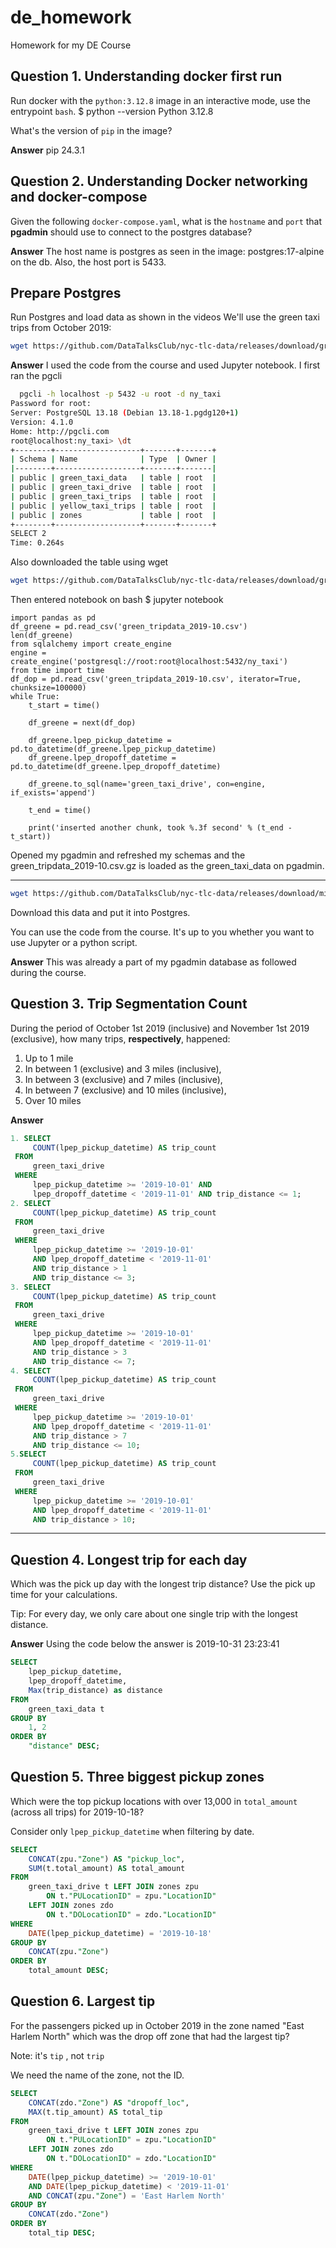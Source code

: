 # de_homework
Homework for my DE Course

## Question 1. Understanding docker first run 

Run docker with the `python:3.12.8` image in an interactive mode, use the entrypoint `bash`.
$ python --version
Python 3.12.8

What's the version of `pip` in the image?

**Answer**
pip                       24.3.1



## Question 2. Understanding Docker networking and docker-compose

Given the following `docker-compose.yaml`, what is the `hostname` and `port` that **pgadmin** should use to connect to the postgres database?

**Answer**
The host name is postgres as seen in the image: postgres:17-alpine on the db. Also, the host port is 5433.



##  Prepare Postgres

Run Postgres and load data as shown in the videos
We'll use the green taxi trips from October 2019:

```bash
wget https://github.com/DataTalksClub/nyc-tlc-data/releases/download/green/green_tripdata_2019-10.csv.gz
```

**Answer**
I used the code from the course and used Jupyter notebook.
I first ran the pgcli 

```bash
  pgcli -h localhost -p 5432 -u root -d ny_taxi
Password for root:
Server: PostgreSQL 13.18 (Debian 13.18-1.pgdg120+1)
Version: 4.1.0
Home: http://pgcli.com
root@localhost:ny_taxi> \dt
+--------+-------------------+-------+-------+
| Schema | Name              | Type  | Owner |
|--------+-------------------+-------+-------|
| public | green_taxi_data   | table | root  |
| public | green_taxi_drive  | table | root  |
| public | green_taxi_trips  | table | root  |
| public | yellow_taxi_trips | table | root  |
| public | zones             | table | root  |
+--------+-------------------+-------+-------+
SELECT 2
Time: 0.264s
```
Also downloaded the table using wget
```bash
wget https://github.com/DataTalksClub/nyc-tlc-data/releases/download/green/green_tripdata_2019-10.csv.gz
```
Then entered notebook on bash $ jupyter notebook
```jupyter
import pandas as pd
df_greene = pd.read_csv('green_tripdata_2019-10.csv')
len(df_greene)
from sqlalchemy import create_engine
engine = create_engine('postgresql://root:root@localhost:5432/ny_taxi')
from time import time
df_dop = pd.read_csv('green_tripdata_2019-10.csv', iterator=True, chunksize=100000)
while True: 
    t_start = time()

    df_greene = next(df_dop)

    df_greene.lpep_pickup_datetime = pd.to_datetime(df_greene.lpep_pickup_datetime)
    df_greene.lpep_dropoff_datetime = pd.to_datetime(df_greene.lpep_dropoff_datetime)
    
    df_greene.to_sql(name='green_taxi_drive', con=engine, if_exists='append')

    t_end = time()

    print('inserted another chunk, took %.3f second' % (t_end - t_start))
```
Opened my pgadmin and refreshed my schemas and the green_tripdata_2019-10.csv.gz is loaded as the green_taxi_data on pgadmin.

--------------------------------------------------------------------------------------------
```bash
wget https://github.com/DataTalksClub/nyc-tlc-data/releases/download/misc/taxi_zone_lookup.csv
```

Download this data and put it into Postgres.

You can use the code from the course. It's up to you whether
you want to use Jupyter or a python script.

**Answer**
This was already a part of my pgadmin database as followed during the course.


## Question 3. Trip Segmentation Count

During the period of October 1st 2019 (inclusive) and November 1st 2019 (exclusive), how many trips, **respectively**, happened:
1. Up to 1 mile
2. In between 1 (exclusive) and 3 miles (inclusive),
3. In between 3 (exclusive) and 7 miles (inclusive),
4. In between 7 (exclusive) and 10 miles (inclusive),
5. Over 10 miles

**Answer**
```SQL
1. SELECT
     COUNT(lpep_pickup_datetime) AS trip_count
 FROM
     green_taxi_drive
 WHERE
     lpep_pickup_datetime >= '2019-10-01' AND
     lpep_dropoff_datetime < '2019-11-01' AND trip_distance <= 1;
2. SELECT
     COUNT(lpep_pickup_datetime) AS trip_count
 FROM
     green_taxi_drive
 WHERE
     lpep_pickup_datetime >= '2019-10-01' 
	 AND lpep_dropoff_datetime < '2019-11-01' 
	 AND trip_distance > 1
	 AND trip_distance <= 3;
3. SELECT
     COUNT(lpep_pickup_datetime) AS trip_count
 FROM
     green_taxi_drive
 WHERE
     lpep_pickup_datetime >= '2019-10-01' 
	 AND lpep_dropoff_datetime < '2019-11-01' 
	 AND trip_distance > 3
	 AND trip_distance <= 7;
4. SELECT
     COUNT(lpep_pickup_datetime) AS trip_count
 FROM
     green_taxi_drive
 WHERE
     lpep_pickup_datetime >= '2019-10-01' 
	 AND lpep_dropoff_datetime < '2019-11-01' 
	 AND trip_distance > 7
	 AND trip_distance <= 10;
5.SELECT
     COUNT(lpep_pickup_datetime) AS trip_count
 FROM
     green_taxi_drive
 WHERE
     lpep_pickup_datetime >= '2019-10-01' 
	 AND lpep_dropoff_datetime < '2019-11-01' 
	 AND trip_distance > 10;
```
-----------
## Question 4. Longest trip for each day

Which was the pick up day with the longest trip distance?
Use the pick up time for your calculations.

Tip: For every day, we only care about one single trip with the longest distance. 

**Answer**
Using the code below the answer is 2019-10-31 23:23:41
```SQL
SELECT
	lpep_pickup_datetime,
	lpep_dropoff_datetime,
	Max(trip_distance) as distance
FROM
	green_taxi_data t
GROUP BY
	1, 2
ORDER BY
	"distance" DESC;
```

## Question 5. Three biggest pickup zones

Which were the top pickup locations with over 13,000 in
`total_amount` (across all trips) for 2019-10-18?

Consider only `lpep_pickup_datetime` when filtering by date.
```SQL
SELECT
	CONCAT(zpu."Zone") AS "pickup_loc",
	SUM(t.total_amount) AS total_amount
FROM
	green_taxi_drive t LEFT JOIN zones zpu
		ON t."PULocationID" = zpu."LocationID"
	LEFT JOIN zones zdo
		ON t."DOLocationID" = zdo."LocationID"
WHERE
	DATE(lpep_pickup_datetime) = '2019-10-18'
GROUP BY
	CONCAT(zpu."Zone")
ORDER BY
	total_amount DESC;
```
## Question 6. Largest tip

For the passengers picked up in October 2019 in the zone
named "East Harlem North" which was the drop off zone that had
the largest tip?

Note: it's `tip` , not `trip`

We need the name of the zone, not the ID.
```SQL
SELECT
	CONCAT(zdo."Zone") AS "dropoff_loc",
	MAX(t.tip_amount) AS total_tip
FROM
	green_taxi_drive t LEFT JOIN zones zpu
		ON t."PULocationID" = zpu."LocationID"
	LEFT JOIN zones zdo
		ON t."DOLocationID" = zdo."LocationID"
WHERE
	DATE(lpep_pickup_datetime) >= '2019-10-01'
	AND DATE(lpep_pickup_datetime) < '2019-11-01'
	AND CONCAT(zpu."Zone") = 'East Harlem North'
GROUP BY
    CONCAT(zdo."Zone")
ORDER BY
	total_tip DESC;
```









